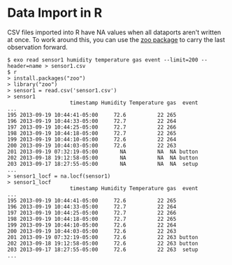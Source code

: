 # Data Import in R

CSV files imported into R have NA values when all dataports aren't written at once. To work around this, you can use the [zoo package](http://cran.r-project.org/web/packages/zoo/index.html) to carry the last observation forward.

```
$ exo read sensor1 humidity temperature gas event --limit=200 --header=name > sensor1.csv
$ r
> install.packages("zoo")
> library("zoo")
> sensor1 = read.csv('sensor1.csv')
> sensor1
                    timestamp Humidity Temperature gas  event
...
195 2013-09-19 10:44:41-05:00     72.6          22 265
196 2013-09-19 10:44:33-05:00     72.7          22 264
197 2013-09-19 10:44:25-05:00     72.7          22 266
198 2013-09-19 10:44:18-05:00     72.7          22 265
199 2013-09-19 10:44:10-05:00     72.6          22 264
200 2013-09-19 10:44:03-05:00     72.6          22 263
201 2013-09-19 07:32:19-05:00       NA          NA  NA button
202 2013-09-18 19:12:58-05:00       NA          NA  NA button
203 2013-09-17 18:27:55-05:00       NA          NA  NA  setup
...
> sensor1_locf = na.locf(sensor1)
> sensor1_locf
                    timestamp Humidity Temperature gas  event
...
195 2013-09-19 10:44:41-05:00     72.6          22 265
196 2013-09-19 10:44:33-05:00     72.7          22 264
197 2013-09-19 10:44:25-05:00     72.7          22 266
198 2013-09-19 10:44:18-05:00     72.7          22 265
199 2013-09-19 10:44:10-05:00     72.6          22 264
200 2013-09-19 10:44:03-05:00     72.6          22 263
201 2013-09-19 07:32:19-05:00     72.6          22 263 button
202 2013-09-18 19:12:58-05:00     72.6          22 263 button
203 2013-09-17 18:27:55-05:00     72.6          22 263  setup
...

```

